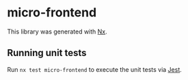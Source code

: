 # micro-frontend

This library was generated with [Nx](https://nx.dev).

## Running unit tests

Run `nx test micro-frontend` to execute the unit tests via [Jest](https://jestjs.io).
